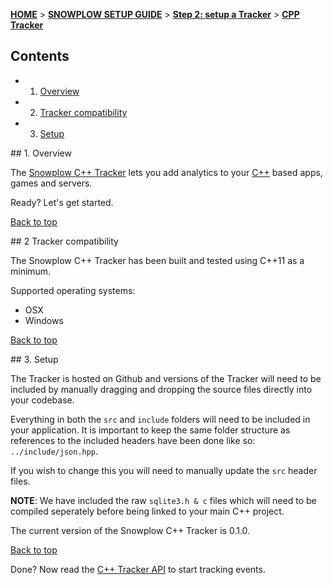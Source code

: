 <a name="top" />

[**HOME**](Home) > [**SNOWPLOW SETUP GUIDE**](Setting-up-Snowplow) > [**Step 2: setup a Tracker**](Setting-up-a-Tracker) > [**CPP Tracker**](CPP-tracker-setup)

## Contents

- 1. [Overview](#overview)  
- 2. [Tracker compatibility](#compatibility)  
- 3. [Setup](#setup)

<a name="overview" />
## 1. Overview

The [Snowplow C++ Tracker](https://github.com/snowplow/snowplow-cpp-tracker) lets you add analytics to your [C++][cpp] based apps, games and servers.

Ready? Let's get started.

[Back to top](#top)

<a name="compatibility" />
## 2 Tracker compatibility

The Snowplow C++ Tracker has been built and tested using C++11 as a minimum.  

Supported operating systems:

- OSX
- Windows

[Back to top](#top)

<a name="setup" />
## 3. Setup

The Tracker is hosted on Github and versions of the Tracker will need to be included by manually dragging and dropping the source files directly into your codebase.

Everything in both the `src` and `include` folders will need to be included in your application.  It is important to keep the same folder structure as references to the included headers have been done like so: `../include/json.hpp`.

If you wish to change this you will need to manually update the `src` header files.

__NOTE__: We have included the raw `sqlite3.h & c` files which will need to be compiled seperately before being linked to your main C++ project. 

The current version of the Snowplow C++ Tracker is 0.1.0.

[Back to top](#top)

Done? Now read the [C++ Tracker API](CPP-Tracker) to start tracking events.

[cpp]: http://www.cplusplus.com/info/description/
